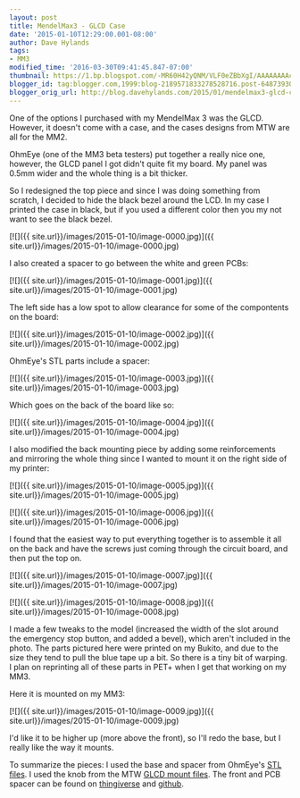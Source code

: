```yaml
---
layout: post
title: MendelMax3 - GLCD Case
date: '2015-01-10T12:29:00.001-08:00'
author: Dave Hylands
tags:
- MM3
modified_time: '2016-03-30T09:41:45.847-07:00'
thumbnail: https://1.bp.blogspot.com/-MR60H42yQNM/VLF0eZBbXgI/AAAAAAAAcl4/efOdqEhyQSs/s72-c/IMG_20150110_102739.jpg
blogger_id: tag:blogger.com,1999:blog-2189571833278528716.post-6487393039499067147
blogger_orig_url: http://blog.davehylands.com/2015/01/mendelmax3-glcd-case.html
---
```


One of the options I purchased with my MendelMax 3 was the GLCD. However, it
doesn't come with a case, and the cases designs from MTW are all for the MM2.

OhmEye (one of the MM3 beta testers) put together a really nice
one, however, the GLCD panel I got didn't quite fit my board. My
panel was 0.5mm wider and the whole thing is a bit thicker.

So I redesigned the top piece and since I was doing something from scratch, I
decided to hide the black bezel around the LCD. In my case I printed the case
in black, but if you used a different color then you my not want to see the
black bezel.

[![]({{ site.url}}/images/2015-01-10/image-0000.jpg)]({{ site.url}}/images/2015-01-10/image-0000.jpg)



I also created a spacer to go between the white and green PCBs:

[![]({{ site.url}}/images/2015-01-10/image-0001.jpg)]({{ site.url}}/images/2015-01-10/image-0001.jpg)



The left side has a low spot to allow clearance for some of the compontents on
the board:

[![]({{ site.url}}/images/2015-01-10/image-0002.jpg)]({{ site.url}}/images/2015-01-10/image-0002.jpg)



OhmEye's STL parts include a spacer:

[![]({{ site.url}}/images/2015-01-10/image-0003.jpg)]({{ site.url}}/images/2015-01-10/image-0003.jpg)



Which goes on the back of the board like so:

[![]({{ site.url}}/images/2015-01-10/image-0004.jpg)]({{ site.url}}/images/2015-01-10/image-0004.jpg)



I also modified the back mounting piece by adding some reinforcements and
mirroring the whole thing since I wanted to mount it on the right side of my
printer:

[![]({{ site.url}}/images/2015-01-10/image-0005.jpg)]({{ site.url}}/images/2015-01-10/image-0005.jpg)



[![]({{ site.url}}/images/2015-01-10/image-0006.jpg)]({{ site.url}}/images/2015-01-10/image-0006.jpg)



I found that the easiest way to put everything together is to assemble it all
on the back and have the screws just coming through the circuit board, and
then put the top on.

[![]({{ site.url}}/images/2015-01-10/image-0007.jpg)]({{ site.url}}/images/2015-01-10/image-0007.jpg)




[![]({{ site.url}}/images/2015-01-10/image-0008.jpg)]({{ site.url}}/images/2015-01-10/image-0008.jpg)



I made a few tweaks to the model (increased the width of the slot around the
emergency stop button, and added a bevel), which aren't included in the photo.
The parts pictured here were printed on my Bukito, and due to the size they
tend to pull the blue tape up a bit. So there is a tiny bit of warping. I plan
on reprinting all of these parts in PET+ when I get that working on my MM3.

Here it is mounted on my MM3:

[![]({{ site.url}}/images/2015-01-10/image-0009.jpg)]({{ site.url}}/images/2015-01-10/image-0009.jpg)



I'd like it to be higher up (more above the front), so I'll redo the base, but
I really like the way it mounts.

To summarize the pieces:
I used the base and spacer from OhmEye's [STL
files](http://ohmeye.com/download/mendelmax/).
I used the knob from the MTW [GLCD mount
files](https://www.dropbox.com/sh/pipqtmksk6c2pii/AAC6EcTeXhRHMKXhqnuetJdZa/GLCD%20Mount/Side%20Mount%20%28Preferred%29/LCD%20Knob.stl?dl=0).
The front and PCB spacer can be found on
[thingiverse](https://www.thingiverse.com/thing:1453368) and
[github](https://github.com/dhylands/3D-Printed-Parts/tree/master/GLCD).



